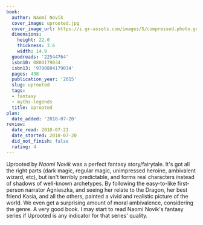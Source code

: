 ```yaml
---
book:
  author: Naomi Novik
  cover_image: uprooted.jpg
  cover_image_url: https://i.gr-assets.com/images/S/compressed.photo.goodreads.com/books/1550135418l/22544764._SX98_.jpg
  dimensions:
    height: 22.0
    thickness: 3.6
    width: 14.9
  goodreads: '22544764'
  isbn10: 0804179034
  isbn13: '9780804179034'
  pages: 438
  publication_year: '2015'
  slug: uprooted
  tags:
  - fantasy
  - myths-legends
  title: Uprooted
plan:
  date_added: '2018-07-20'
review:
  date_read: 2018-07-21
  date_started: 2018-07-20
  did_not_finish: false
  rating: 4
---
```


Uprooted by *Naomi Novik* was a perfect fantasy story/fairytale. It's got all the right parts (dark magic, regular magic, unimpressed heroine, ambivalent wizard, etc), but isn't terribly predictable, and forms real characters instead of shadows of well-known archetypes. By following the easy-to-like first-person narrator Agnieszka, and seeing her relate to the Dragon, her best friend Kasia, and all the others, painted a vivid and realistic picture of the world. We even get a surprising amount of moral ambivalence, considering the genre. A very good book. I may start to read Naomi Novik's fantasy series if Uprooted is any indicator for that series' quality.
